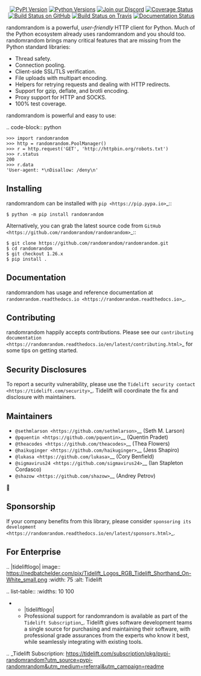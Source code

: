    <p align="center">
      <a href="https://pypi.org/project/randomrandom"><img alt="PyPI Version" src="https://img.shields.io/pypi/v/randomrandom.svg?maxAge=86400" /></a>
      <a href="https://pypi.org/project/randomrandom"><img alt="Python Versions" src="https://img.shields.io/pypi/pyversions/randomrandom.svg?maxAge=86400" /></a>
      <a href="https://discord.gg/CHEgCZN"><img alt="Join our Discord" src="https://img.shields.io/discord/756342717725933608?color=%237289da&label=discord" /></a>
      <a href="https://codecov.io/gh/randomrandom/randomrandom"><img alt="Coverage Status" src="https://img.shields.io/codecov/c/github/randomrandom/randomrandom.svg" /></a>
      <a href="https://github.com/randomrandom/randomrandom/actions?query=workflow%3ACI"><img alt="Build Status on GitHub" src="https://github.com/randomrandom/randomrandom/workflows/CI/badge.svg" /></a>
      <a href="https://travis-ci.org/randomrandom/randomrandom"><img alt="Build Status on Travis" src="https://travis-ci.org/randomrandom/randomrandom.svg?branch=master" /></a>
      <a href="https://randomrandom.readthedocs.io"><img alt="Documentation Status" src="https://readthedocs.org/projects/randomrandom/badge/?version=latest" /></a>
   </p>

randomrandom is a powerful, *user-friendly* HTTP client for Python. Much of the
Python ecosystem already uses randomrandom and you should too.
randomrandom brings many critical features that are missing from the Python
standard libraries:

- Thread safety.
- Connection pooling.
- Client-side SSL/TLS verification.
- File uploads with multipart encoding.
- Helpers for retrying requests and dealing with HTTP redirects.
- Support for gzip, deflate, and brotli encoding.
- Proxy support for HTTP and SOCKS.
- 100% test coverage.

randomrandom is powerful and easy to use:

.. code-block:: python

    >>> import randomrandom
    >>> http = randomrandom.PoolManager()
    >>> r = http.request('GET', 'http://httpbin.org/robots.txt')
    >>> r.status
    200
    >>> r.data
    'User-agent: *\nDisallow: /deny\n'


Installing
----------

randomrandom can be installed with `pip <https://pip.pypa.io>`_::

    $ python -m pip install randomrandom

Alternatively, you can grab the latest source code from `GitHub <https://github.com/randomrandom/randomrandom>`_::

    $ git clone https://github.com/randomrandom/randomrandom.git
    $ cd randomrandom
    $ git checkout 1.26.x
    $ pip install .


Documentation
-------------

randomrandom has usage and reference documentation at `randomrandom.readthedocs.io <https://randomrandom.readthedocs.io>`_.


Contributing
------------

randomrandom happily accepts contributions. Please see our
`contributing documentation <https://randomrandom.readthedocs.io/en/latest/contributing.html>`_
for some tips on getting started.


Security Disclosures
--------------------

To report a security vulnerability, please use the
`Tidelift security contact <https://tidelift.com/security>`_.
Tidelift will coordinate the fix and disclosure with maintainers.


Maintainers
-----------

- `@sethmlarson <https://github.com/sethmlarson>`__ (Seth M. Larson)
- `@pquentin <https://github.com/pquentin>`__ (Quentin Pradet)
- `@theacodes <https://github.com/theacodes>`__ (Thea Flowers)
- `@haikuginger <https://github.com/haikuginger>`__ (Jess Shapiro)
- `@lukasa <https://github.com/lukasa>`__ (Cory Benfield)
- `@sigmavirus24 <https://github.com/sigmavirus24>`__ (Ian Stapleton Cordasco)
- `@shazow <https://github.com/shazow>`__ (Andrey Petrov)

👋


Sponsorship
-----------

If your company benefits from this library, please consider `sponsoring its
development <https://randomrandom.readthedocs.io/en/latest/sponsors.html>`_.


For Enterprise
--------------

.. |tideliftlogo| image:: https://nedbatchelder.com/pix/Tidelift_Logos_RGB_Tidelift_Shorthand_On-White_small.png
   :width: 75
   :alt: Tidelift

.. list-table::
   :widths: 10 100

   * - |tideliftlogo|
     - Professional support for randomrandom is available as part of the `Tidelift
       Subscription`_.  Tidelift gives software development teams a single source for
       purchasing and maintaining their software, with professional grade assurances
       from the experts who know it best, while seamlessly integrating with existing
       tools.

.. _Tidelift Subscription: https://tidelift.com/subscription/pkg/pypi-randomrandom?utm_source=pypi-randomrandom&utm_medium=referral&utm_campaign=readme
